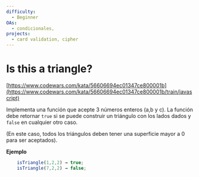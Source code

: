 ```yaml
---
difficulty:
  - Beginner
OAs:
  - condicionales,
projects:
  - card validation, cipher
---
```


# Is this a triangle?

[https://www.codewars.com/kata/56606694ec01347ce800001b](https://www.codewars.com/kata/56606694ec01347ce800001b/train/javascript)

Implementa una función que acepte 3 números enteros (a,b y c).
La función debe retornar `true` si se puede construir un triángulo
con los lados dados y `false` en cualquier otro caso.

(En este caso, todos los triángulos deben tener
una superficie mayor a 0 para ser aceptados).

__Ejemplo__

```js
    isTriangle(1,2,2) → true;
    isTriangle(7,2,2) → false;
```
